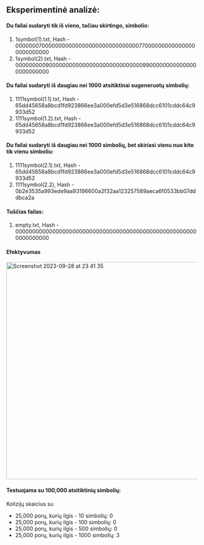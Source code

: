 ## Eksperimentinė analizė:

#### Du failai sudaryti tik iš vieno, tačiau skirtingo, simbolio:
1. 1symbol(1).txt, Hash - 0000000700000000000000000000000000000770000000000000000000000000
2. 1symbol(2).txt, Hash - 0000000009000000000000000000000000000099000000000000000000000000
#### Du failai sudaryti iš daugiau nei 1000 atsitiktinai sugeneruotų simbolių:
1. 1111symbol(1.1).txt, Hash - 65dd45658a8bcd1fd923866ee3a000efd5d3e516868dcc6101cddc64c9933d52
2. 1111symbol(1.2).txt, Hash - 65dd45658a8bcd1fd923866ee3a000efd5d3e516868dcc6101cddc64c9933d52
#### Du failai sudaryti iš daugiau nei 1000 simbolių, bet skiriasi vienu nuo kito tik vienu simboliu:
1. 1111symbol(2.1).txt, Hash - 65dd45658a8bcd1fd923866ee3a000efd5d3e516868dcc6101cddc64c9933d52
2. 1111symbol(2.2), Hash - 0b2e3535a993ede9aa93196600a2f32aa123257589aeca6f0533bb07dddbca2a
#### Tuščias failas:
1. empty.txt, Hash - 0000000000000000000000000000000000000000000000000000000000000000
#### Efektyvumas
<img width="571" alt="Screenshot 2023-09-28 at 23 41 35" src="https://github.com/RavenV8/LM_BGT_Hash/assets/55328476/39f2561c-d110-457e-9c11-38e4f0e41857">

#### Testuojama su 100,000 atsitiktinių simbolių:
Kolizijų skaicius su
* 25,000 porų, kurių ilgis - 10 simbolių: 0
* 25,000 porų, kurių ilgis - 100 simbolių: 0
* 25,000 porų, kurių ilgis - 500 simbolių: 0
* 25,000 porų, kurių ilgis - 1000 simbolių: 3
